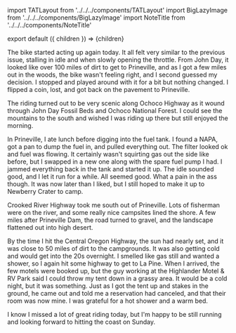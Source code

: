 import TATLayout from '../../../components/TATLayout'
import BigLazyImage from '../../../components/BigLazyImage'
import NoteTitle from '../../../components/NoteTitle'

export default ({ children }) => <TATLayout prev="2018-09-13" next="2018-09-15" >{children}</TATLayout>

<NoteTitle
  title="September 14, 2018 &mdash; Oregon"
  subtitle="235 miles"
/>

The bike started acting up again today. It all felt very similar to the previous issue, stalling in idle and when slowly opening the throttle. From John Day, it looked like over 100 miles of dirt to get to Prineville, and as I got a few miles out in the woods, the bike wasn't feeling right, and I second guessed my decision. I stopped and played around with it for a bit but nothing changed. I flipped a coin, lost, and got back on the pavement to Prineville.

<BigLazyImage src="https://s3.amazonaws.com/tat.honkytonk.in/28/IMG_3418.jpg" />

The riding turned out to be very scenic along Ochoco Highway as it wound through John Day Fossil Beds and Ochoco National Forest. I could see the mountains to the south and wished I was riding up there but still enjoyed the morning.

<BigLazyImage src="https://s3.amazonaws.com/tat.honkytonk.in/28/IMG_3424.jpg" alt="Installing the spare fuel pump" />

In Prineville, I ate lunch before digging into the fuel tank. I found a NAPA, got a pan to dump the fuel in, and pulled everything out. The filter looked ok and fuel was flowing. It certainly wasn't squirting gas out the side like before, but I swapped in a new one along with the spare fuel pump I had. I jammed everything back in the tank and started it up. The idle sounded good, and I let it run for a while. All seemed good. What a pain in the ass though. It was now later than I liked, but I still hoped to make it up to Newberry Crater to camp.

<BigLazyImage src="https://s3.amazonaws.com/tat.honkytonk.in/28/IMG_3426.jpg" />
<BigLazyImage src="https://s3.amazonaws.com/tat.honkytonk.in/28/IMG_3431.jpg" />

Crooked River Highway took me south out of Prineville. Lots of fisherman were on the river, and some really nice campsites lined the shore. A few miles after Prineville Dam, the road turned to gravel, and the landscape flattened out into high desert.

<BigLazyImage src="https://s3.amazonaws.com/tat.honkytonk.in/28/IMG_3434.jpg" />
<BigLazyImage src="https://s3.amazonaws.com/tat.honkytonk.in/28/IMG_3440.jpg" />
<BigLazyImage src="https://s3.amazonaws.com/tat.honkytonk.in/28/IMG_3442.jpg" />

By the time I hit the Central Oregon Highway, the sun had nearly set, and it was close to 50 miles of dirt to the campgrounds. It was also getting cold and would get into the 20s overnight. I smelled like gas still and wanted a shower, so I again hit some highway to get to La Pine. When I arrived, the few motels were booked up, but the guy working at the Highlander Motel & RV Park said I could throw my tent down in a grassy area. It would be a cold night, but it was something. Just as I got the tent up and stakes in the ground, he came out and told me a reservation had canceled, and that their room was now mine. I was grateful for a hot shower and a warm bed.

I know I missed a lot of great riding today, but I'm happy to be still running and looking forward to hitting the coast on Sunday.

